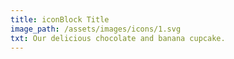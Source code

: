 ```yaml
---
title: iconBlock Title
image_path: /assets/images/icons/1.svg
txt: Our delicious chocolate and banana cupcake.
---
```


